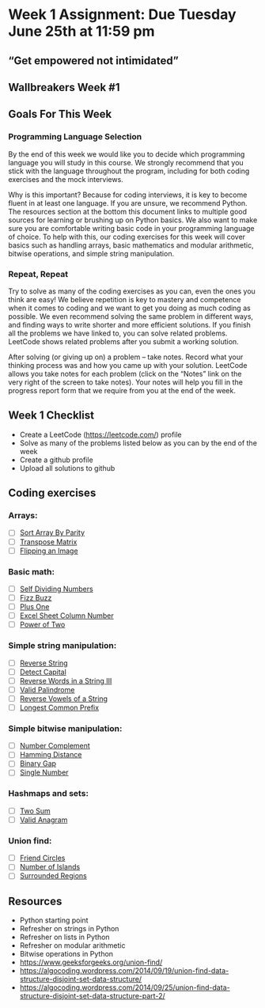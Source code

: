 # Week 1 Assignment: Due Tuesday June 25th at 11:59 pm

## “Get empowered not intimidated” 
## Wallbreakers Week #1

## Goals For This Week
### Programming Language Selection
By the end of this week we would like you to decide which programming language you will study in this course.  We strongly recommend that you stick with the language throughout the program, including for both coding exercises and the mock interviews.

Why is this important? Because for coding interviews, it is key to become fluent in at least one language. If you are unsure, we recommend Python. The resources section at the bottom this document links to multiple good sources for learning or brushing up on Python basics. We also want to make sure you are comfortable writing basic code in your programming language of choice. To help with this, our coding exercises for this week will cover basics such as handling arrays, basic mathematics and modular arithmetic, bitwise operations, and simple string manipulation.


### Repeat, Repeat
Try to solve as many of the coding exercises as you can, even the ones you think are easy! We believe repetition is key to mastery and competence when it comes to coding and we want to get you doing as much coding as possible. We even recommend solving the same problem in different ways, and finding ways to write shorter and more efficient solutions. If you finish all the problems we have linked to, you can solve related problems. LeetCode shows related problems after you submit a working solution.

After solving (or giving up on) a problem – take notes. Record what your thinking process was and how you came up with your solution. LeetCode allows you take notes for each problem (click on the “Notes” link on the very right of the screen to take notes). Your notes will help you fill in the progress report form that we require from you at the end of the week.

## Week 1 Checklist
* Create a LeetCode (https://leetcode.com/) profile
* Solve as many of the problems listed below as you can by the end of the week
* Create a github profile
* Upload all solutions to github


## Coding exercises
### Arrays:
- [ ] [Sort Array By Parity](https://leetcode.com/problems/sort-array-by-parity)
- [ ] [Transpose Matrix](https://leetcode.com/problems/transpose-matrix)
- [ ] [Flipping an Image](https://leetcode.com/problems/flipping-an-image)

### Basic math:
- [ ] [Self Dividing Numbers](https://leetcode.com/problems/self-dividing-numbers)
- [ ] [Fizz Buzz](https://leetcode.com/problems/fizz-buzz)
- [ ] [Plus One](https://leetcode.com/problems/plus-one)
- [ ] [Excel Sheet Column Number](https://leetcode.com/problems/excel-sheet-column-number)
- [ ] [Power of Two](https://leetcode.com/problems/power-of-two)

### Simple string manipulation:
- [ ] [Reverse String](https://leetcode.com/problems/reverse-string)
- [ ] [Detect Capital](https://leetcode.com/problems/detect-capital)
- [ ] [Reverse Words in a String III](https://leetcode.com/problems/reverse-words-in-a-string-iii)
- [ ] [Valid Palindrome](https://leetcode.com/problems/valid-palindrome)
- [ ] [Reverse Vowels of a String](https://leetcode.com/problems/reverse-vowels-of-a-string)
- [ ] [Longest Common Prefix](https://leetcode.com/problems/longest-common-prefix)

### Simple bitwise manipulation:
- [ ] [Number Complement](https://leetcode.com/problems/number-complement)
- [ ] [Hamming Distance](https://leetcode.com/problems/hamming-distance/)
- [ ] [Binary Gap](https://leetcode.com/problems/binary-gap)
- [ ] [Single Number](https://leetcode.com/problems/single-number)

### Hashmaps and sets:
- [ ] [Two Sum](https://leetcode.com/problems/two-sum/)
- [ ] [Valid Anagram](https://leetcode.com/problems/valid-anagram/)

### Union find:
- [ ] [Friend Circles](https://leetcode.com/problems/friend-circles)
- [ ] [Number of Islands](https://leetcode.com/problems/number-of-islands)
- [ ] [Surrounded Regions](https://leetcode.com/problems/surrounded-regions)

## Resources
- Python starting point
- Refresher on strings in Python
- Refresher on lists in Python
- Refresher on modular arithmetic
- Bitwise operations in Python
- https://www.geeksforgeeks.org/union-find/
- https://algocoding.wordpress.com/2014/09/19/union-find-data-structure-disjoint-set-data-structure/
- https://algocoding.wordpress.com/2014/09/25/union-find-data-structure-disjoint-set-data-structure-part-2/
